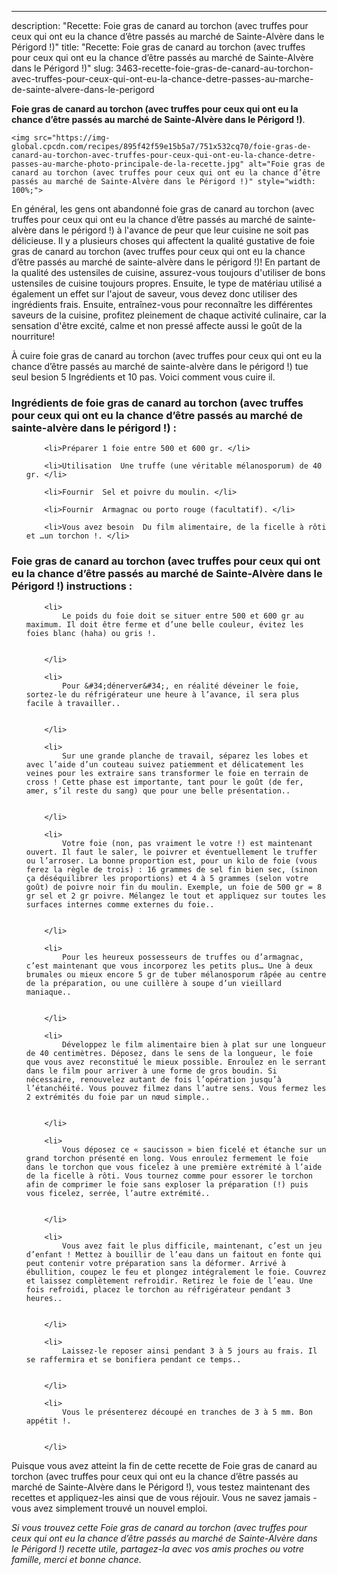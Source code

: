 ---
description: "Recette: Foie gras de canard au torchon (avec truffes pour ceux qui ont eu la chance d’être passés au marché de Sainte-Alvère dans le Périgord !)"
title: "Recette: Foie gras de canard au torchon (avec truffes pour ceux qui ont eu la chance d’être passés au marché de Sainte-Alvère dans le Périgord !)"
slug: 3463-recette-foie-gras-de-canard-au-torchon-avec-truffes-pour-ceux-qui-ont-eu-la-chance-detre-passes-au-marche-de-sainte-alvere-dans-le-perigord

<p>
	<strong>Foie gras de canard au torchon (avec truffes pour ceux qui ont eu la chance d’être passés au marché de Sainte-Alvère dans le Périgord !)</strong>. 
	
</p>
<p>
	
	<img src="https://img-global.cpcdn.com/recipes/895f42f59e15b5a7/751x532cq70/foie-gras-de-canard-au-torchon-avec-truffes-pour-ceux-qui-ont-eu-la-chance-detre-passes-au-marche-photo-principale-de-la-recette.jpg" alt="Foie gras de canard au torchon (avec truffes pour ceux qui ont eu la chance d’être passés au marché de Sainte-Alvère dans le Périgord !)" style="width: 100%;">
	
	
</p>

En général, les gens ont abandonné foie gras de canard au torchon (avec truffes pour ceux qui ont eu la chance d’être passés au marché de sainte-alvère dans le périgord !) à l'avance de peur que leur cuisine ne soit pas délicieuse. Il y a plusieurs choses qui affectent la qualité gustative de foie gras de canard au torchon (avec truffes pour ceux qui ont eu la chance d’être passés au marché de sainte-alvère dans le périgord !)! En partant de la qualité des ustensiles de cuisine, assurez-vous toujours d'utiliser de bons ustensiles de cuisine toujours propres. Ensuite, le type de matériau utilisé a également un effet sur l'ajout de saveur, vous devez donc utiliser des ingrédients frais. Ensuite, entraînez-vous pour reconnaître les différentes saveurs de la cuisine, profitez pleinement de chaque activité culinaire, car la sensation d'être excité, calme et non pressé affecte aussi le goût de la nourriture!

<!--inarticleads1-->

À cuire foie gras de canard au torchon (avec truffes pour ceux qui ont eu la chance d’être passés au marché de sainte-alvère dans le périgord !) tue seul besion 5 Ingrédients et 10 pas. Voici comment vous cuire il.

<h3>Ingrédients de foie gras de canard au torchon (avec truffes pour ceux qui ont eu la chance d’être passés au marché de sainte-alvère dans le périgord !) :</h3>

<ol>
	
		<li>Préparer 1 foie entre 500 et 600 gr. </li>
	
		<li>Utilisation  Une truffe (une véritable mélanosporum) de 40 gr. </li>
	
		<li>Fournir  Sel et poivre du moulin. </li>
	
		<li>Fournir  Armagnac ou porto rouge (facultatif). </li>
	
		<li>Vous avez besoin  Du film alimentaire, de la ficelle à rôti et …un torchon !. </li>
	
</ol>



<!--inarticleads2-->

<h3>Foie gras de canard au torchon (avec truffes pour ceux qui ont eu la chance d’être passés au marché de Sainte-Alvère dans le Périgord !) instructions :</h3>

<ol>
	
		<li>
			Le poids du foie doit se situer entre 500 et 600 gr au maximum. Il doit être ferme et d’une belle couleur, évitez les foies blanc (haha) ou gris !.
			
			
		</li>
	
		<li>
			Pour &#34;dénerver&#34;, en réalité déveiner le foie, sortez-le du réfrigérateur une heure à l’avance, il sera plus facile à travailler..
			
			
		</li>
	
		<li>
			Sur une grande planche de travail, séparez les lobes et avec l’aide d’un couteau suivez patiemment et délicatement les veines pour les extraire sans transformer le foie en terrain de cross ! Cette phase est importante, tant pour le goût (de fer, amer, s’il reste du sang) que pour une belle présentation..
			
			
		</li>
	
		<li>
			Votre foie (non, pas vraiment le votre !) est maintenant ouvert. Il faut le saler, le poivrer et éventuellement le truffer ou l’arroser. La bonne proportion est, pour un kilo de foie (vous ferez la règle de trois) : 16 grammes de sel fin bien sec, (sinon ça déséquilibrer les proportions) et 4 à 5 grammes (selon votre goût) de poivre noir fin du moulin. Exemple, un foie de 500 gr = 8 gr sel et 2 gr poivre. Mélangez le tout et appliquez sur toutes les surfaces internes comme externes du foie..
			
			
		</li>
	
		<li>
			Pour les heureux possesseurs de truffes ou d’armagnac, c’est maintenant que vous incorporez les petits plus… Une à deux brumales ou mieux encore 5 gr de tuber mélanosporum râpée au centre de la préparation, ou une cuillère à soupe d’un vieillard maniaque..
			
			
		</li>
	
		<li>
			Développez le film alimentaire bien à plat sur une longueur de 40 centimètres. Déposez, dans le sens de la longueur, le foie que vous avez reconstitué le mieux possible. Enroulez en le serrant dans le film pour arriver à une forme de gros boudin. Si nécessaire, renouvelez autant de fois l’opération jusqu’à l’étanchéité. Vous pouvez filmez dans l’autre sens. Vous fermez les 2 extrémités du foie par un nœud simple..
			
			
		</li>
	
		<li>
			Vous déposez ce « saucisson » bien ficelé et étanche sur un grand torchon présenté en long. Vous enroulez fermement le foie dans le torchon que vous ficelez à une première extrémité à l’aide de la ficelle à rôti. Vous tournez comme pour essorer le torchon afin de comprimer le foie sans exploser la préparation (!) puis vous ficelez, serrée, l’autre extrémité..
			
			
		</li>
	
		<li>
			Vous avez fait le plus difficile, maintenant, c’est un jeu d’enfant ! Mettez à bouillir de l’eau dans un faitout en fonte qui peut contenir votre préparation sans la déformer. Arrivé à ébullition, coupez le feu et plongez intégralement le foie. Couvrez et laissez complètement refroidir. Retirez le foie de l’eau. Une fois refroidi, placez le torchon au réfrigérateur pendant 3 heures..
			
			
		</li>
	
		<li>
			Laissez-le reposer ainsi pendant 3 à 5 jours au frais. Il se raffermira et se bonifiera pendant ce temps..
			
			
		</li>
	
		<li>
			Vous le présenterez découpé en tranches de 3 à 5 mm. Bon appétit !.
			
			
		</li>
	
</ol>



<!--inarticleads1-->

<p>
Puisque vous avez atteint la fin de cette recette de Foie gras de canard au torchon (avec truffes pour ceux qui ont eu la chance d’être passés au marché de Sainte-Alvère dans le Périgord !), vous testez maintenant des recettes et appliquez-les ainsi que de vous réjouir. Vous ne savez jamais - vous avez simplement trouvé un nouvel emploi.
</p>

<p>
<i>Si vous trouvez cette Foie gras de canard au torchon (avec truffes pour ceux qui ont eu la chance d’être passés au marché de Sainte-Alvère dans le Périgord !) recette utile, partagez-la avec vos amis proches ou votre famille, merci et bonne chance.</i>
</p>
